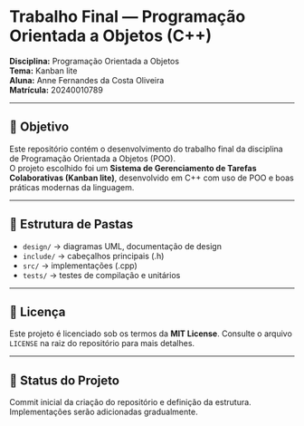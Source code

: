 # Trabalho Final — Programação Orientada a Objetos (C++)

**Disciplina:** Programação Orientada a Objetos  
**Tema:** Kanban lite  
**Aluna:** Anne Fernandes da Costa Oliveira  
**Matrícula:** 20240010789  

---

## 🎯 Objetivo
Este repositório contém o desenvolvimento do trabalho final da disciplina de Programação Orientada a Objetos (POO).  
O projeto escolhido foi um **Sistema de Gerenciamento de Tarefas Colaborativas (Kanban lite)**, desenvolvido em C++ com uso de POO e boas práticas modernas da linguagem.

---

## 📂 Estrutura de Pastas
- `design/` → diagramas UML, documentação de design  
- `include/` → cabeçalhos principais (.h)  
- `src/` → implementações (.cpp)  
- `tests/` → testes de compilação e unitários  

---

## 📄 Licença
Este projeto é licenciado sob os termos da **MIT License**. Consulte o arquivo `LICENSE` na raiz do repositório para mais detalhes.

---

## 🚧 Status do Projeto
Commit inicial da criação do repositório e definição da estrutura. Implementações serão adicionadas gradualmente.

